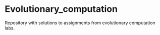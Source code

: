 # Evolutionary_computation
Repository with solutions to assignments from evolutionary computation labs.
